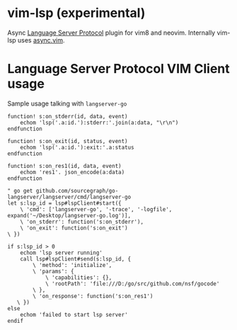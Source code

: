 vim-lsp (experimental)
======================

Async [Language Server Protocol](https://github.com/Microsoft/language-server-protocol) plugin for vim8 and neovim.
Internally vim-lsp uses [async.vim](https://github.com/prabirshrestha/async.vim).

Language Server Protocol VIM Client usage
=========================================

Sample usage talking with `langserver-go`

```vim
function! s:on_stderr(id, data, event)
    echom 'lsp('.a:id.'):stderr:'.join(a:data, "\r\n")
endfunction

function! s:on_exit(id, status, event)
    echom 'lsp('.a:id.'):exit:'.a:status
endfunction

function! s:on_res1(id, data, event)
    echom 'res1'. json_encode(a:data)
endfunction

" go get github.com/sourcegraph/go-langserver/langserver/cmd/langserver-go
let s:lsp_id = lsp#lspClient#start({
    \ 'cmd': ['langserver-go', '-trace', '-logfile', expand('~/Desktop/langserver-go.log')],
    \ 'on_stderr': function('s:on_stderr'),
    \ 'on_exit': function('s:on_exit')
\ })

if s:lsp_id > 0
    echom 'lsp server running'
    call lsp#lspClient#send(s:lsp_id, {
        \ 'method': 'initialize',
        \ 'params': {
            \ 'capabilities': {},
            \ 'rootPath': 'file:///D:/go/src/github.com/nsf/gocode'
        \ },
        \ 'on_response': function('s:on_res1')
   \ })
else
    echom 'failed to start lsp server'
endif
```
